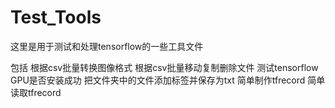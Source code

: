 # Test_Tools

这里是用于测试和处理tensorflow的一些工具文件

包括
根据csv批量转换图像格式
根据csv批量移动复制删除文件
测试tensorflow GPU是否安装成功
把文件夹中的文件添加标签并保存为txt
简单制作tfrecord
简单读取tfrecord
